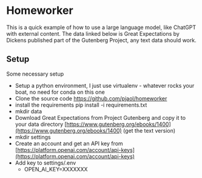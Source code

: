# Homeworker

This is a quick example of how to use a large language model, like ChatGPT with external content.
The data linked below is Great Expectations by Dickens published part of the Gutenberg Project, 
any text data should work.


## Setup

Some necessary setup

* Setup a python environment, I just use virtualenv - whatever rocks your boat, no need for conda on this one
* Clone the source code https://github.com/pjaol/homeworker
* install the requirements pip install -i requirements.txt
* mkdir data
* Download Great Expectations from Project Gutenberg and copy it to your data directory [https://www.gutenberg.org/ebooks/1400](https://www.gutenberg.org/ebooks/1400) (get the text version)
* mkdir settings
* Create an account and get an API key from [https://platform.openai.com/account/api-keys](https://platform.openai.com/account/api-keys)
* Add key to settings/.env
    * OPEN_AI_KEY=XXXXXXX


